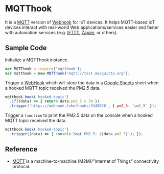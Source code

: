 # MQTThook
It is a [MQTT][mqtt] version of [Webhook][webhook] for IoT devices. It helps MQTT-based IoT devices interact with real-world Web applications/services easier and faster with automation services (e.g. [IFTTT][ifttt], [Zapier][zapier], or others).

## Sample Code
Initialize a MQTThook instance.
```js
var MQTThook = require('mqtthook');
var mqtthook = new MQTThook('mqtt://test.mosquitto.org');
```

Trigger a [WebHook][webhook] which will store the data in a [Google Sheets][google-sheets] sheet when a hooked MQTT topic received the PM2.5 data.
```js
mqtthook.hook('hooked-topic')
  .if((data) => { return data.pm2_5 > 70 })
  .trigger('https://webhook.fake/hooks/3345678', { pm2_5: 'pm2_5' });
```

Trigger a `function` to print the PM2.5 data on the console when a hooked MQTT topic received the data.
```js
mqtthook.hook('hooked-topic')
  .trigger((data) => { console.log(`PM2.5: ${data.pm2_5}`); });
```

## Reference
- [MQTT][mqtt] is a machine-to-machine (M2M)/"Internet of Things" connectivity protocol.

[webhook]: https://en.wikipedia.org/wiki/Webhook
[mqtt]: http://mqtt.org
[ifttt]: https://ifttt.com
[zapier]: https://zapier.com
[google-sheets]: https://www.google.com/intl/en/sheets/about/
